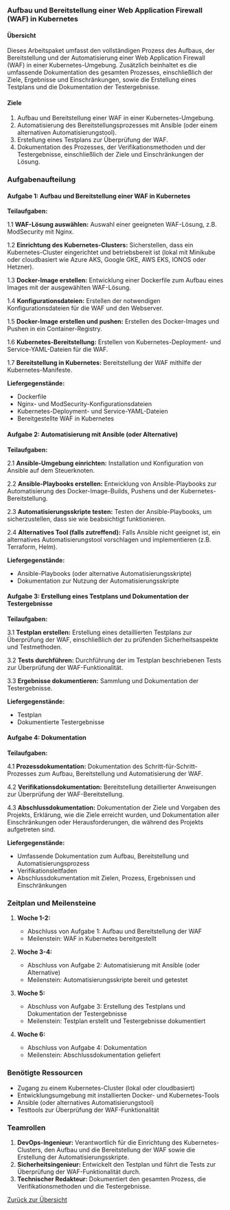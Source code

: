 ### Aufbau und Bereitstellung einer Web Application Firewall (WAF) in Kubernetes

#### Übersicht
Dieses Arbeitspaket umfasst den vollständigen Prozess des Aufbaus, der Bereitstellung und der Automatisierung einer Web Application Firewall (WAF) in einer Kubernetes-Umgebung. Zusätzlich beinhaltet es die umfassende Dokumentation des gesamten Prozesses, einschließlich der Ziele, Ergebnisse und Einschränkungen, sowie die Erstellung eines Testplans und die Dokumentation der Testergebnisse.

#### Ziele
1. Aufbau und Bereitstellung einer WAF in einer Kubernetes-Umgebung.
2. Automatisierung des Bereitstellungsprozesses mit Ansible (oder einem alternativen Automatisierungstool).
3. Erstellung eines Testplans zur Überprüfung der WAF.
4. Dokumentation des Prozesses, der Verifikationsmethoden und der Testergebnisse, einschließlich der Ziele und Einschränkungen der Lösung.

### Aufgabenaufteilung

#### Aufgabe 1: Aufbau und Bereitstellung einer WAF in Kubernetes

**Teilaufgaben:**

1.1 **WAF-Lösung auswählen:** Auswahl einer geeigneten WAF-Lösung, z.B. ModSecurity mit Nginx.

1.2 **Einrichtung des Kubernetes-Clusters:** Sicherstellen, dass ein Kubernetes-Cluster eingerichtet und betriebsbereit ist (lokal mit Minikube oder cloudbasiert wie Azure AKS, Google GKE, AWS EKS, IONOS oder Hetzner).

1.3 **Docker-Image erstellen:** Entwicklung einer Dockerfile zum Aufbau eines Images mit der ausgewählten WAF-Lösung.

1.4 **Konfigurationsdateien:** Erstellen der notwendigen Konfigurationsdateien für die WAF und den Webserver.

1.5 **Docker-Image erstellen und pushen:** Erstellen des Docker-Images und Pushen in ein Container-Registry.

1.6 **Kubernetes-Bereitstellung:** Erstellen von Kubernetes-Deployment- und Service-YAML-Dateien für die WAF.

1.7 **Bereitstellung in Kubernetes:** Bereitstellung der WAF mithilfe der Kubernetes-Manifeste.

**Liefergegenstände:**
- Dockerfile
- Nginx- und ModSecurity-Konfigurationsdateien
- Kubernetes-Deployment- und Service-YAML-Dateien
- Bereitgestellte WAF in Kubernetes

#### Aufgabe 2: Automatisierung mit Ansible (oder Alternative)

**Teilaufgaben:**

2.1 **Ansible-Umgebung einrichten:** Installation und Konfiguration von Ansible auf dem Steuerknoten.

2.2 **Ansible-Playbooks erstellen:** Entwicklung von Ansible-Playbooks zur Automatisierung des Docker-Image-Builds, Pushens und der Kubernetes-Bereitstellung.

2.3 **Automatisierungsskripte testen:** Testen der Ansible-Playbooks, um sicherzustellen, dass sie wie beabsichtigt funktionieren.

2.4 **Alternatives Tool (falls zutreffend):** Falls Ansible nicht geeignet ist, ein alternatives Automatisierungstool vorschlagen und implementieren (z.B. Terraform, Helm).

**Liefergegenstände:**
- Ansible-Playbooks (oder alternative Automatisierungsskripte)
- Dokumentation zur Nutzung der Automatisierungsskripte

#### Aufgabe 3: Erstellung eines Testplans und Dokumentation der Testergebnisse

**Teilaufgaben:**

3.1 **Testplan erstellen:** Erstellung eines detaillierten Testplans zur Überprüfung der WAF, einschließlich der zu prüfenden Sicherheitsaspekte und Testmethoden.

3.2 **Tests durchführen:** Durchführung der im Testplan beschriebenen Tests zur Überprüfung der WAF-Funktionalität.

3.3 **Ergebnisse dokumentieren:** Sammlung und Dokumentation der Testergebnisse.

**Liefergegenstände:**
- Testplan
- Dokumentierte Testergebnisse

#### Aufgabe 4: Dokumentation

**Teilaufgaben:**

4.1 **Prozessdokumentation:** Dokumentation des Schritt-für-Schritt-Prozesses zum Aufbau, Bereitstellung und Automatisierung der WAF.

4.2 **Verifikationsdokumentation:** Bereitstellung detaillierter Anweisungen zur Überprüfung der WAF-Bereitstellung.

4.3 **Abschlussdokumentation:** Dokumentation der Ziele und Vorgaben des Projekts, Erklärung, wie die Ziele erreicht wurden, und Dokumentation aller Einschränkungen oder Herausforderungen, die während des Projekts aufgetreten sind.

**Liefergegenstände:**
- Umfassende Dokumentation zum Aufbau, Bereitstellung und Automatisierungsprozess
- Verifikationsleitfaden
- Abschlussdokumentation mit Zielen, Prozess, Ergebnissen und Einschränkungen

### Zeitplan und Meilensteine

1. **Woche 1-2:** 
   - Abschluss von Aufgabe 1: Aufbau und Bereitstellung der WAF
   - Meilenstein: WAF in Kubernetes bereitgestellt

2. **Woche 3-4:**
   - Abschluss von Aufgabe 2: Automatisierung mit Ansible (oder Alternative)
   - Meilenstein: Automatisierungsskripte bereit und getestet

3. **Woche 5:**
   - Abschluss von Aufgabe 3: Erstellung des Testplans und Dokumentation der Testergebnisse
   - Meilenstein: Testplan erstellt und Testergebnisse dokumentiert

4. **Woche 6:**
   - Abschluss von Aufgabe 4: Dokumentation
   - Meilenstein: Abschlussdokumentation geliefert

### Benötigte Ressourcen

- Zugang zu einem Kubernetes-Cluster (lokal oder cloudbasiert)
- Entwicklungsumgebung mit installierten Docker- und Kubernetes-Tools
- Ansible (oder alternatives Automatisierungstool)
- Testtools zur Überprüfung der WAF-Funktionalität

### Teamrollen

1. **DevOps-Ingenieur:** Verantwortlich für die Einrichtung des Kubernetes-Clusters, den Aufbau und die Bereitstellung der WAF sowie die Erstellung der Automatisierungsskripte.
2. **Sicherheitsingenieur:** Entwickelt den Testplan und führt die Tests zur Überprüfung der WAF-Funktionalität durch.
3. **Technischer Redakteur:** Dokumentiert den gesamten Prozess, die Verifikationsmethoden und die Testergebnisse.

[Zurück zur Übersicht](index.md)